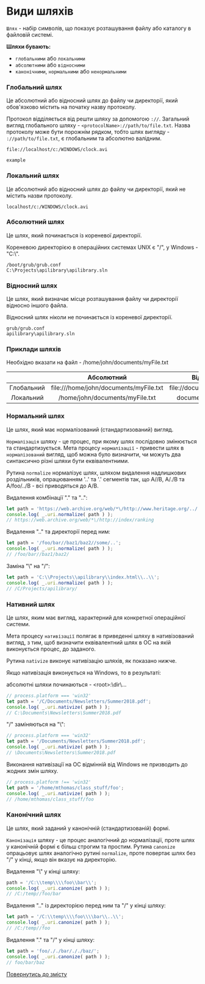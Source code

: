 # Види шляхів
`Шлях` - набір символів, що показує розташування файлу або каталогу в файловій системі.

**Шляхи бувають:**

- `глобальними` або `локальними`
- `абсолютними` або `відносними`
- `канонічними`, `нормальними` або `ненормальними`

### Глобальний шлях
Це абсолютний або відносний шлях до файлу чи директорії, який обов'язково містить на початку назву протоколу.

Протокол відділяється від решти шляху за допомогою `://`. 
Загальний вигляд глобального шляху -  `<protocolName>://path/to/file.txt`. Назва протоколу може бути порожнім рядком, тобто
шлях вигляду - `://path/to/file.txt`, є глобальним та абсолютно валідним.
```
file://localhost/c:/WINDOWS/clock.avi
```

```
example
```

### Локальний шлях
Це абсолютний або відносний шлях до файлу чи директорії, який не містить назви протоколу.
```
localhost/c:/WINDOWS/clock.avi
```

### Абсолютний шлях
Це шлях, який починається із кореневої директорії. 

Кореневою директорією в операційних системах UNIX є "/", у Windows - "C:\\".
```
/boot/grub/grub.conf
C:\Projects\apilibrary\apilibrary.sln
```

### Відносний шлях

Це шлях, який визначає місце розташування файлу чи директорії відносно іншого файла.

Відносний шлях ніколи не починається із кореневої директорії.
```
grub/grub.conf
apilibrary\apilibrary.sln
```

### Приклади шляхів

Необхідно вказати на файл - /home/john/documents/myFile.txt

||Абсолютний|Відносний|
|:-:|:-:|:-:|
|Глобальний|file:///home/john/documents/myFile.txt|file://documents/myFile.txt|
|Локальний|/home/john/documents/myFile.txt|documents/myFile.txt|

<!--  -->

### Нормальний шлях

Це шлях, який має нормалізований (стандартизований) вигляд.

`Нормалізація` шляху - це процес, при якому шлях послідовно змінюється та стандартизується.
Мета процесу `нормалізації` - привести шлях в `нормалізований` вигляд, щоб можна було визначити, чи можуть два синтаксично
різні шляхи бути еквівалентними.

Рутина `normalize` нормалізує шлях, шляхом видалення надлишкових роздільників, опрацюванням '..' та '.' сегментів так,
що A//B, A/./B та A/foo/../B - всі приводяться до A/B.

Видалення комбінації "." та "..":
```js
let path = 'https://web.archive.org/web/*\/http://www.heritage.org/.././index/ranking/./.';
console.log( _.uri.normalize( path ) ); 
// https://web.archive.org/web/*\/http://index/ranking
```
Видалення ".." та директорії перед ним:
```js
let path = '/foo/bar//baz1/baz2//some/..';
console.log( _.uri.normalize( path ) ); 
// /foo/bar//baz1/baz2/
```
Заміна "\\" на "/":
```js
let path = 'C:\\Projects\\apilibrary\\index.html\\..\\';
console.log( _.uri.normalize( path ) ); 
// /C/Projects/apilibrary/
```

### Нативний шлях

Це шлях, яким має вигляд, характерний для конкретної операційної системи.

Мета процесу `нативізації` полягає в приведенні шляху в нативізований вигляд, з тим, щоб 
визначити еквівалентний шлях в ОС на якій виконується процес, до заданого.

Рутина `nativize` виконує нативізацію шляхів, як показано нижче.

Якщо нативізація виконується на Windows, то в результаті:

абсолютні шляхи починаються - <root\>:\\dir\\...
```js
// process.platform === 'win32'
let path = '/C/Documents/Newsletters/Summer2018.pdf';
console.log( _.uri.nativize( path ) ); 
// C:\Documents\Newsletters\Summer2018.pdf
```
"/" заміняються на "\\":
```js
// process.platform === 'win32'
let path = '/Documents/Newsletters/Summer2018.pdf';
console.log( _.uri.nativize( path ) ); 
// \Documents\Newsletters\Summer2018.pdf
```
Виконання нативізації на ОС відмінній від Windows не призводить до жодних змін шляху.
```js
// process.platform !== 'win32'
let path = '/home/mthomas/class_stuff/foo';
console.log( _.uri.nativize( path ) ); 
// /home/mthomas/class_stuff/foo
```

### Канонічний шлях

Це шлях, який заданий у канонічній (стандартизованій) формі.

`Канонізація` шляху - це процес аналогічний до нормалізації, проте шлях у канонічній формі є більш строгим та простим.
Рутина `canonize` опрацьовує шлях аналогічно рутині `normalize`, проте повертає шлях без "/" у кінці, якщо він вказує на
директорію.

Видалення "\\" у кінці шляху:
```js
path = '/C:\\temp\\\\foo\\bar\\';
console.log( _.uri.canonize( path ) ); 
// /C:/temp//foo/bar
```
Видалення ".." із директорією перед ним та "/" у кінці шляху:
```js
let path = '/C:\\temp\\\\foo\\\\bar\\..\\';
console.log( _.uri.canonize( path ) ); 
// /C:/temp//foo
```
Видалення "." та "/" у кінці шляху:
```js
let path = 'foo/././bar/././baz/';
console.log( _.uri.canonize( path ) ); 
// foo/bar/baz
```

[Повернутись до змісту](../README.md#концепції)
